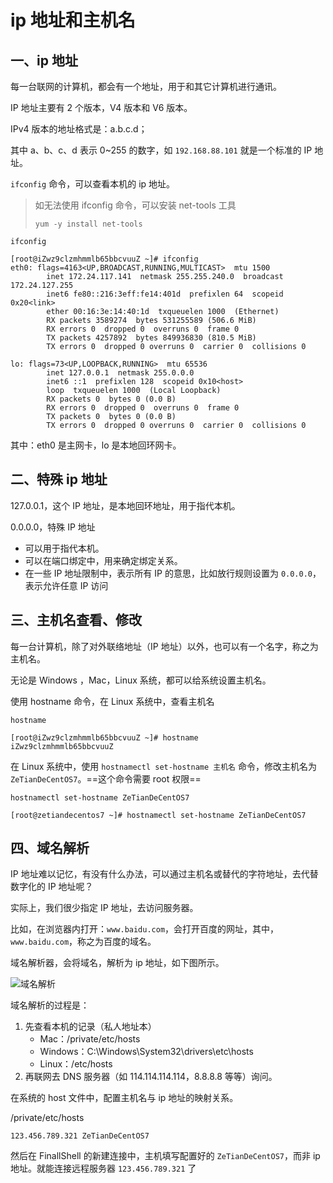 # ip 地址和主机名

## 一、ip 地址

每一台联网的计算机，都会有一个地址，用于和其它计算机进行通讯。

IP 地址主要有 2 个版本，V4 版本和 V6 版本。

IPv4 版本的地址格式是：a.b.c.d；

其中 a、b、c、d 表示 0~255 的数字，如 `192.168.88.101`  就是一个标准的 IP 地址。

`ifconfig` 命令，可以查看本机的 ip 地址。

> 如无法使用 ifconfig 命令，可以安装 net-tools 工具
>
> ```shell
> yum -y install net-tools
> ```

```shell
ifconfig
```

```shell
[root@iZwz9clzmhmmlb65bbcvuuZ ~]# ifconfig
eth0: flags=4163<UP,BROADCAST,RUNNING,MULTICAST>  mtu 1500
        inet 172.24.117.141  netmask 255.255.240.0  broadcast 172.24.127.255
        inet6 fe80::216:3eff:fe14:401d  prefixlen 64  scopeid 0x20<link>
        ether 00:16:3e:14:40:1d  txqueuelen 1000  (Ethernet)
        RX packets 3589274  bytes 531255589 (506.6 MiB)
        RX errors 0  dropped 0  overruns 0  frame 0
        TX packets 4257892  bytes 849936830 (810.5 MiB)
        TX errors 0  dropped 0 overruns 0  carrier 0  collisions 0

lo: flags=73<UP,LOOPBACK,RUNNING>  mtu 65536
        inet 127.0.0.1  netmask 255.0.0.0
        inet6 ::1  prefixlen 128  scopeid 0x10<host>
        loop  txqueuelen 1000  (Local Loopback)
        RX packets 0  bytes 0 (0.0 B)
        RX errors 0  dropped 0  overruns 0  frame 0
        TX packets 0  bytes 0 (0.0 B)
        TX errors 0  dropped 0 overruns 0  carrier 0  collisions 0
```

其中：eth0 是主网卡，lo 是本地回环网卡。

## 二、特殊 ip 地址

127.0.0.1，这个 IP 地址，是本地回环地址，用于指代本机。

0.0.0.0，特殊 IP 地址

- 可以用于指代本机。
- 可以在端口绑定中，用来确定绑定关系。
- 在一些 IP 地址限制中，表示所有 IP 的意思，比如放行规则设置为 `0.0.0.0`，表示允许任意 IP 访问

## 三、主机名查看、修改

每一台计算机，除了对外联络地址（IP 地址）以外，也可以有一个名字，称之为主机名。

无论是 Windows ，Mac，Linux 系统，都可以给系统设置主机名。

使用 hostname 命令，在 Linux 系统中，查看主机名

```shell
hostname
```

```shell
[root@iZwz9clzmhmmlb65bbcvuuZ ~]# hostname
iZwz9clzmhmmlb65bbcvuuZ
```

在 Linux 系统中，使用 `hostnamectl set-hostname 主机名` 命令，修改主机名为 `ZeTianDeCentOS7`。==这个命令需要 root 权限==

```shell
hostnamectl set-hostname ZeTianDeCentOS7
```

```shell
[root@zetiandecentos7 ~]# hostnamectl set-hostname ZeTianDeCentOS7
```

## 四、域名解析

IP 地址难以记忆，有没有什么办法，可以通过主机名或替代的字符地址，去代替数字化的 IP 地址呢？

实际上，我们很少指定 IP 地址，去访问服务器。

比如，在浏览器内打开：`www.baidu.com`，会打开百度的网址，其中，`www.baidu.com`，称之为百度的域名。

域名解析器，会将域名，解析为 ip 地址，如下图所示。

![域名解析](/Users/zetian/workshop/tutorial/LINUX/NoteAssets/域名解析.png)

域名解析的过程是：

1. 先查看本机的记录（私人地址本）
   - Mac：/private/etc/hosts
   - Windows：C:\Windows\System32\drivers\etc\hosts
   - Linux：/etc/hosts
2. 再联网去 DNS 服务器（如 114.114.114.114，8.8.8.8 等等）询问。

在系统的 host 文件中，配置主机名与 ip 地址的映射关系。

/private/etc/hosts

```shell
123.456.789.321 ZeTianDeCentOS7
```

然后在 FinallShell 的新建连接中，主机填写配置好的 `ZeTianDeCentOS7`，而非 ip 地址。就能连接远程服务器 `123.456.789.321` 了
